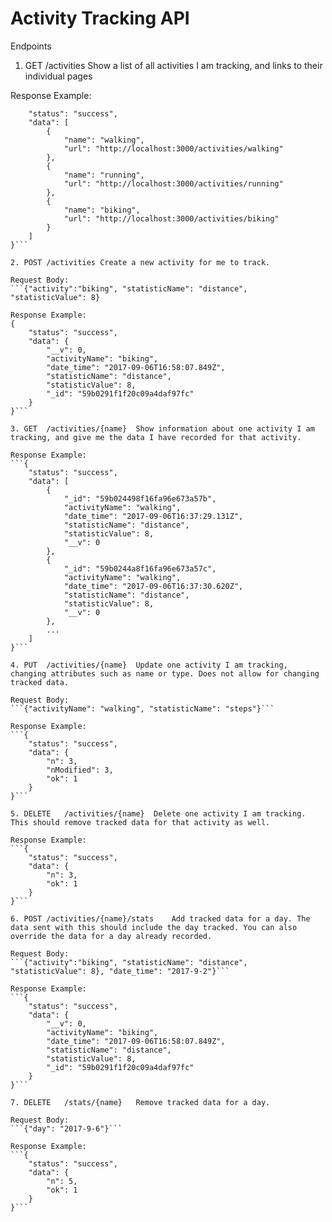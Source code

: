 # Activity Tracking API

Endpoints
1. GET	/activities	Show a list of all activities I am tracking, and links to their individual pages

Response Example:
```{
    "status": "success",
    "data": [
        {
            "name": "walking",
            "url": "http://localhost:3000/activities/walking"
        },
        {
            "name": "running",
            "url": "http://localhost:3000/activities/running"
        },
        {
            "name": "biking",
            "url": "http://localhost:3000/activities/biking"
        }
    ]
}```

2. POST	/activities	Create a new activity for me to track.

Request Body:
```{"activity":"biking", "statisticName": "distance", "statisticValue": 8}

Response Example:
{
    "status": "success",
    "data": {
        "__v": 0,
        "activityName": "biking",
        "date_time": "2017-09-06T16:58:07.849Z",
        "statisticName": "distance",
        "statisticValue": 8,
        "_id": "59b0291f1f20c09a4daf97fc"
    }
}```

3. GET	/activities/{name}	Show information about one activity I am tracking, and give me the data I have recorded for that activity.

Response Example:
```{
    "status": "success",
    "data": [
        {
            "_id": "59b024498f16fa96e673a57b",
            "activityName": "walking",
            "date_time": "2017-09-06T16:37:29.131Z",
            "statisticName": "distance",
            "statisticValue": 8,
            "__v": 0
        },
        {
            "_id": "59b0244a8f16fa96e673a57c",
            "activityName": "walking",
            "date_time": "2017-09-06T16:37:30.620Z",
            "statisticName": "distance",
            "statisticValue": 8,
            "__v": 0
        },
        ...
    ]
}```

4. PUT	/activities/{name}	Update one activity I am tracking, changing attributes such as name or type. Does not allow for changing tracked data.

Request Body:
```{"activityName": "walking", "statisticName": "steps"}```

Response Example:
```{
    "status": "success",
    "data": {
        "n": 3,
        "nModified": 3,
        "ok": 1
    }
}```

5. DELETE	/activities/{name}	Delete one activity I am tracking. This should remove tracked data for that activity as well.

Response Example:
```{
    "status": "success",
    "data": {
        "n": 3,
        "ok": 1
    }
}```

6. POST	/activities/{name}/stats	Add tracked data for a day. The data sent with this should include the day tracked. You can also override the data for a day already recorded.

Request Body:
```{"activity":"biking", "statisticName": "distance", "statisticValue": 8}, "date_time": "2017-9-2"}```

Response Example:
```{
    "status": "success",
    "data": {
        "__v": 0,
        "activityName": "biking",
        "date_time": "2017-09-06T16:58:07.849Z",
        "statisticName": "distance",
        "statisticValue": 8,
        "_id": "59b0291f1f20c09a4daf97fc"
    }
}```

7. DELETE	/stats/{name}	Remove tracked data for a day.

Request Body:
```{"day": "2017-9-6"}```

Response Example:
```{
    "status": "success",
    "data": {
        "n": 5,
        "ok": 1
    }
}```
